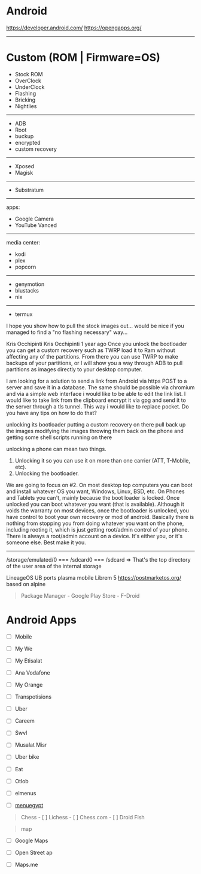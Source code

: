 Android
======


https://developer.android.com/
https://opengapps.org/

------------------------------------------------------------------------------------------------------------------------------------------------------------------------

Custom (ROM | Firmware=OS)
====================

- Stock ROM
- OverClock
- UnderClock
- Flashing
- Bricking
- Nightlies

------------------------------------------------------------------------------------------------------------------------------------------------------------------------
- ADB
- Root
- buckup
- encrypted
- custom recovery
------------------------------------------------------------------------------------------------------------------------------------------------------------------------

- Xposed
- Magisk
------------------------------------------------------------------------------------------------------------------------------------------------------------------------


- Substratum
------------------------------------------------------------------------------------------------------------------------------------------------------------------------

apps:
- Google Camera
- YouTube Vanced
------------------------------------------------------------------------------------------------------------------------------------------------------------------------


media center:
- kodi
- plex
- popcorn
------------------------------------------------------------------------------------------------------------------------------------------------------------------------
- genymotion
- blustacks
- nix
------------------------------------------------------------------------------------------------------------------------------------------------------------------------
- termux

I hope you show how to pull the stock images out...
would be nice if you managed to find a "no flashing necessary" way...



 Kris Occhipinti
Kris Occhipinti
1 year ago
Once you unlock the bootloader you can get a custom recovery such as TWRP load it to Ram without affecting any of the partitions. From there you can use TWRP to make backups of your partitions, or I will show you a way through ADB to pull partitions as images directly to your desktop computer.



I am looking for a solution to send a link from Android via https POST to a server and save it in a database. The same should be possible via chromium and via a simple web interface i would like to be able to edit the link list. I would like to take link from the clipboard encrypt it via gpg and send it to the server through a tls tunnel. This way i would like to replace pocket. Do you have any tips on how to do that?




unlocking its bootloader putting a custom recovery on there pull back up the images modifying the images throwing them back on the phone and getting some shell scripts running on there


unlocking a phone can mean two things.
1) Unlocking it so you can use it on more than one carrier (ATT, T-Mobile, etc).
2) Unlocking the bootloader.

We are going to focus on #2.  On most desktop top computers you can boot and install whatever OS you want,  Windows, Linux, BSD, etc.  On Phones and Tablets you can't, mainly because the boot loader is locked.  Once unlocked you can boot whatever you want (that is available).  Although it voids the warranty on most devices, once the bootloader is unlocked, you have control to boot your own recovery or mod of android. Basically there is nothing from stopping you from doing whatever you want on the phone, including rooting it, which is just getting root/admin control of your phone. There is always a root/admin account on a device.  It's either you, or it's someone else.  Best make it you.





----------------------------------------------------------------------------------------------
/storage/emulated/0 === /sdcard0 === /sdcard => That's the top directory of the user area of the internal storage





LineageOS
UB ports
plasma mobile
Librem 5
https://postmarketos.org/ based on alpine








> Package Manager
    - Google Play Store
    - F-Droid


# Android Apps

- [ ]  Mobile
- [ ]  My We
- [ ]  My Etisalat
- [ ]  Ana Vodafone
- [ ]  My Orange

- [ ]  Transpotisions
- [ ]  Uber
- [ ]  Careem
- [ ]  Swvl
- [ ]  Musalat Misr
- [ ]  Uber bike

- [ ]  Eat
- [ ]  Otlob
- [ ]  elmenus
- [ ]  [menuegypt](http://menuegypt.com/)

> Chess
    - [ ]  Lichess
    - [ ]  Chess.com
    - [ ]  Droid Fish



> map
- [ ]  Google Maps
- [ ]  Open Street ap
- [ ]  Maps.me


